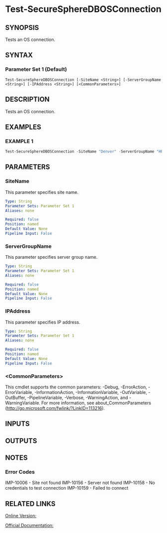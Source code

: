 ﻿# Test-SecureSphereDBOSConnection

## SYNOPSIS
Tests an OS connection.

## SYNTAX

### Parameter Set 1 (Default)
```
Test-SecureSphereDBOSConnection [-SiteName <String>] [-ServerGroupName <String>] [-IPAddress <String>] [<CommonParameters>]
```

## DESCRIPTION
Tests an OS connection.

## EXAMPLES

### EXAMPLE 1

```powershell
Test-SecureSphereDBOSConnection -SiteName "Denver" -ServerGroupName "HR-Prod" -IPAddress "192.168.1.1"
```

## PARAMETERS

### SiteName
This parameter specifies site name.

```yaml
Type: String
Parameter Sets: Parameter Set 1
Aliases: none

Required: false
Position: named
Default Value: None
Pipeline Input: False
```

### ServerGroupName
This parameter specifies server group name.

```yaml
Type: String
Parameter Sets: Parameter Set 1
Aliases: none

Required: false
Position: named
Default Value: None
Pipeline Input: False
```

### IPAddress
This parameter specifies IP address.

```yaml
Type: String
Parameter Sets: Parameter Set 1
Aliases: none

Required: false
Position: named
Default Value: None
Pipeline Input: False
```

### \<CommonParameters\>
This cmdlet supports the common parameters: -Debug, -ErrorAction, -ErrorVariable, -InformationAction, -InformationVariable, -OutVariable, -OutBuffer, -PipelineVariable, -Verbose, -WarningAction, and -WarningVariable. For more information, see about_CommonParameters (http://go.microsoft.com/fwlink/?LinkID=113216).

## INPUTS

## OUTPUTS

## NOTES

### Error Codes
IMP-10006 - Site not found
IMP-10156 - Server not found
IMP-10158 - No credentials to test connection
IMP-10159 - Failed to connect

## RELATED LINKS

[Online Version:](https://github.com/akshinmustafayev/SecureSpherePS/tree/master/Documentation)

[Official Documentation:](https://docs.imperva.com/bundle/v13.6-api-reference-guide/page/61719.htm)



